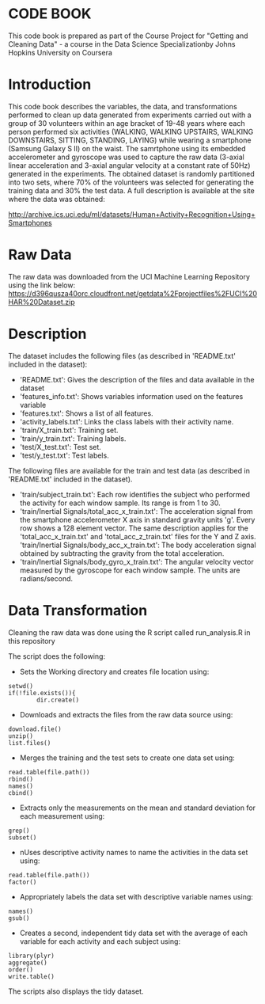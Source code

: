 # CODE BOOK

This code book is prepared as part of the Course Project for "Getting and Cleaning Data" - a course in the Data Science Specializationby Johns Hopkins University on Coursera

# Introduction
This code book describes the variables, the data, and transformations performed to clean up data generated from experiments carried out with a group of 30 volunteers within an age bracket of 19-48 years where each person performed six activities (WALKING, WALKING UPSTAIRS, WALKING DOWNSTAIRS, SITTING, STANDING, LAYING) while wearing a smartphone (Samsung Galaxy S II) on the waist. 
The samrtphone using its embedded accelerometer and gyroscope was used to capture the raw data (3-axial linear acceleration and 3-axial angular velocity at a constant rate of 50Hz) generated in the experiments. The obtained dataset is randomly partitioned into two sets, where 70% of the volunteers was selected for generating the training data and 30% the test data.
A full description is available at the site where the data was obtained:

http://archive.ics.uci.edu/ml/datasets/Human+Activity+Recognition+Using+Smartphones

# Raw Data

The raw data was downloaded from the UCI Machine Learning Repository using the link below:
https://d396qusza40orc.cloudfront.net/getdata%2Fprojectfiles%2FUCI%20HAR%20Dataset.zip

# Description
The dataset includes the following files (as described in 'README.txt' included in the dataset):

 - 'README.txt': Gives the description of the files and data available in the dataset
 - 'features_info.txt': Shows variables information used on the features variable 
 - 'features.txt': Shows a list of all features.
 - 'activity_labels.txt': Links the class labels with their activity name.
 - 'train/X_train.txt': Training set.
 - 'train/y_train.txt': Training labels.
 - 'test/X_test.txt': Test set.
 - 'test/y_test.txt': Test labels.
 
The following files are available for the train and test data (as described in 'README.txt' included in the dataset).

 - 'train/subject_train.txt': Each row identifies the subject who performed the activity for each window sample. Its range is from 1 to 30.
 - 'train/Inertial Signals/total_acc_x_train.txt': The acceleration signal from the smartphone accelerometer X axis in standard gravity units 'g'. Every row shows a 128 element vector. The same description applies for the 'total_acc_x_train.txt' and 'total_acc_z_train.txt' files for the Y and Z axis.
 'train/Inertial Signals/body_acc_x_train.txt': The body acceleration signal obtained by subtracting the gravity from the total acceleration.
 - 'train/Inertial Signals/body_gyro_x_train.txt': The angular velocity vector measured by the gyroscope for each window sample. The units are radians/second.

# Data Transformation
Cleaning the raw data was done using the R script called run_analysis.R in this repository

The script does the following:

 - Sets the Working directory and creates file location using:
```{r}
setwd()
if(!file.exists()){
        dir.create()
```

- Downloads and extracts the files from the raw data source using:
```{r}
download.file()
unzip()
list.files()
```
- Merges the training and the test sets to create one data set using:
```{r}
read.table(file.path())
rbind()
names()
cbind()
```
- Extracts only the measurements on the mean and standard deviation for each measurement using:
```{r}
grep()
subset()
```
- nUses descriptive activity names to name the activities in the data set using:
```{r}
read.table(file.path())
factor()
```
- Appropriately labels the data set with descriptive variable names using:
```{r}
names()
gsub()
```

- Creates a second, independent tidy data set with the average of each variable for each activity and each subject using:
```{r}
library(plyr)
aggregate()
order()
write.table()
```
The scripts also displays the tidy dataset.
